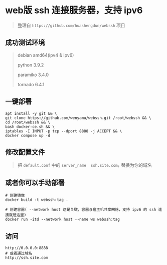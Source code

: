 # web版 ssh 连接服务器，支持 ipv6
> 整理自 `https://github.com/huashengdun/webssh` 项目

## 成功测试环境
> debian amd64(ipv4 & ipv6)
> 
> python 3.9.2
> 
> paramiko 3.4.0
> 
> tornado 6.4.1

## 一键部署
```
apt install -y git && \
git clone https://github.com/wenyamu/webssh.git /root/webssh && \
cd /root/webssh && \
bash docker-ce.sh && \
iptables -I INPUT -p tcp --dport 8888 -j ACCEPT && \
docker compose up -d
```
## 修改配置文件
> 把 `default.conf` 中的 `server_name  ssh.site.com;` 替换为你的域名

## 或者你可以手动部署
```
# 创建镜像
docker build -t webssh:tag .

# 创建容器( --network host 这是关键，容器与宿主机共享网格，支持 ipv6 的 ssh 连接就是这里)
docker run -itd --network host --name ws webssh:tag
```
## 访问
```
http://0.0.0.0:8888
# 或者通过域名
http://ssh.site.com
```
